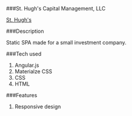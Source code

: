 ###St. Hugh's Capital Management, LLC

[St. Hugh's](http://st-hughs.herokuapp.com/)

###Description

Static SPA made for a small investment company. 

###Tech used
1. Angular.js
2. Materialze CSS
3. CSS
4. HTML

###Features
1. Responsive design